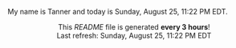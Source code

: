 My name is Tanner and today is Sunday, August 25, 11:22 PM EDT.

<p align="center">This <i>README</i> file is generated <b>every 3 hours</b>!</br>Last refresh: Sunday, August 25, 11:22 PM EDT<br /></p>
